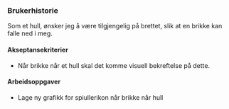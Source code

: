 ### Brukerhistorie
Som et hull, ønsker jeg å være tilgjengelig på brettet, slik at en brikke kan falle ned i meg.

#### Akseptansekriterier
-   Når brikke når et hull skal det komme visuell bekreftelse på dette.

#### Arbeidsoppgaver
-   Lage ny grafikk for spiullerikon når brikke når hull